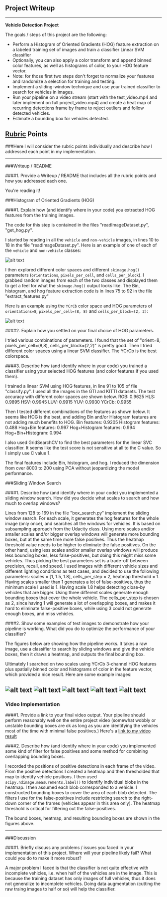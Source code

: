 ## Project Writeup

---

**Vehicle Detection Project**

The goals / steps of this project are the following:

* Perform a Histogram of Oriented Gradients (HOG) feature extraction on a labeled training set of images and train a classifier Linear SVM classifier
* Optionally, you can also apply a color transform and append binned color features, as well as histograms of color, to your HOG feature vector. 
* Note: for those first two steps don't forget to normalize your features and randomize a selection for training and testing.
* Implement a sliding-window technique and use your trained classifier to search for vehicles in images.
* Run your pipeline on a video stream (start with the test_video.mp4 and later implement on full project_video.mp4) and create a heat map of recurring detections frame by frame to reject outliers and follow detected vehicles.
* Estimate a bounding box for vehicles detected.

[//]: # (Image References)
[image1]: ./output_images/example_car_notcar.png
[image2]: ./output_images/YCrCb_Hog.png
[image3]: ./output_images/bounding_box_pipeline_eg1.png
[image4]: ./output_images/bounding_box_pipeline_eg2.png
[image5]: ./output_images/bounding_box_pipeline_eg3.png
[image6]: ./output_images/bounding_box_pipeline_eg4.png
[image7]: ./output_images/bounding_box_pipeline_eg5.png
[video1]: ./project_video_output.mp4

## [Rubric](https://review.udacity.com/#!/rubrics/513/view) Points
###Here I will consider the rubric points individually and describe how I addressed each point in my implementation.  

---
###Writeup / README

####1. Provide a Writeup / README that includes all the rubric points and how you addressed each one.  

You're reading it!

###Histogram of Oriented Gradients (HOG)

####1. Explain how (and identify where in your code) you extracted HOG features from the training images.

The code for this step is contained in the files "readImageDataset.py", "get_hog.py".  

I started by reading in all the `vehicle` and `non-vehicle` images, in lines 10 to 18 in the file "readImageDataset.py".  Here is an example of one of each of the `vehicle` and `non-vehicle` classes:

![alt text][image1]

I then explored different color spaces and different `skimage.hog()` parameters (`orientations`, `pixels_per_cell`, and `cells_per_block`).  I grabbed random images from each of the two classes and displayed them to get a feel for what the `skimage.hog()` output looks like. The Bin, histogram, and hog feature extraction code is in lines 75 to 92 in the file "extract_features.py"

Here is an example using the `YCrCb` color space and HOG parameters of `orientations=8`, `pixels_per_cell=(8, 8)` and `cells_per_block=(2, 2)`:

![alt text][image2]

####2. Explain how you settled on your final choice of HOG parameters.

I tried various combinations of parameters. I found that the set of "orient=8, pixels_per_cell=(8,8), cells_per_block=(2,2)" is pretty good. Then I tried different color spaces using a linear SVM classifier. The YCrCb is the best colorspace.

####3. Describe how (and identify where in your code) you trained a classifier using your selected HOG features (and color features if you used them).

I trained a linear SVM using HOG features, in line 91 to 105 of file "classify.py". I used all the images in the GTI and KITTI datasets. The test accuracy with different color spaces are shown below. 
RGB:    0.9625
HLS:    0.9895
HSV:    0.9945
LUV:    0.9915
YUV:    0.9930
YCrCb:  0.9955

Then I tested different combinations of the features as shown below. It seems like HOG is the best, and adding Bin and/or Histogram features are not adding much benefits to HOG. 
Bin features:             0.9205
Histogram features:       0.488
Hog+Bin features:         0.997
Hog+Histogram features:   0.994
Hog+Bin+Histogram:        0.994

I also used GridSearchCV to find the best parameters for the linear SVC classifier. It seems like the test score is not sensitive at all to the C value. So I simply use C value 1.

The final features include Bin, histogram, and hog. I reduced the dimension from over 8000 to 200 using PCA without jeopardizing the model performance. 

###Sliding Window Search

####1. Describe how (and identify where in your code) you implemented a sliding window search.  How did you decide what scales to search and how much to overlap windows?

Lines from 128 to 169 in the file "box_search.py" implement the sliding window search. For each scale, it generates the hog features for the whole image (only once), and searches all the windows for vehicles. It is based on subsampling approach from the Udacity class.
Using more scales and/or smaller scales and/or bigger overlap windows will generate more bounding boxes, but at the same time more false positives. Thus the heatmap threshold value needs to be higher to eliminate the false positives. On the other hand, using less scales and/or smaller overlap windows will produce less bounding boxes, less false-positives, but doing this might miss some vehicles. Thus picking the best parameters set is a trade-off between precision, recall, and speed. I used images with different vehicle sizes and different lighting conditions as test cases, and decided to use the following parameters: scales = [1, 1.5, 1.8], cells_per_step = 2, heatmap threshold = 1. Having scales smaller than 1 generates a lot of false-positives, thus the minimum scale I used is 1. Having scale 1.8 helps detecting close-by vehicles that are bigger. Using three different scales generate enough bounding boxes that cover the whole vehicle. The cells_per_step is chosen as 2, since having 1 will generate a lot of overlapping boxes, and makes it hard to eliminate false-positive boxes, while using 3 could not generate enough boxes, and miss vehicles. 

####2. Show some examples of test images to demonstrate how your pipeline is working.  What did you do to optimize the performance of your classifier?

The figures below are showing how the pipeline works. It takes a raw image, use a classifier to search by sliding windows and give the vehicle boxes, then it draws a heatmap, and outputs the final bounding box. 

Ultimately I searched on two scales using YCrCb 3-channel HOG features plus spatially binned color and histograms of color in the feature vector, which provided a nice result.  Here are some example images:

![alt text][image3]
![alt text][image4]
![alt text][image5]
![alt text][image6]
![alt text][image7]
---

### Video Implementation

####1. Provide a link to your final video output.  Your pipeline should perform reasonably well on the entire project video (somewhat wobbly or unstable bounding boxes are ok as long as you are identifying the vehicles most of the time with minimal false positives.)
Here's a [link to my video result](./project_video_output.mp4)


####2. Describe how (and identify where in your code) you implemented some kind of filter for false positives and some method for combining overlapping bounding boxes.

I recorded the positions of positive detections in each frame of the video.  From the positive detections I created a heatmap and then thresholded that map to identify vehicle positions.  I then used `scipy.ndimage.measurements.label()` to identify individual blobs in the heatmap.  I then assumed each blob corresponded to a vehicle.  I constructed bounding boxes to cover the area of each blob detected. The filters I use for the false-positives include restricting search to the right-down corner of the frames (vehicles appear in this area only). The heatmap threshold is critical for filtering out the false-positives. 

The bound boxes, heatmap, and resulting bounding boxes are shown in the figures above. 

---

###Discussion

####1. Briefly discuss any problems / issues you faced in your implementation of this project.  Where will your pipeline likely fail?  What could you do to make it more robust?

A major problem I faced is that the classifier is not quite effective with incomplete vehicles, i.e. when half of the vehicles are in the image. This is because the training dataset has only images of full vehicles, thus it does not generalize to incomplete vehicles. Doing data augmentation (cutting the raw traing images to half or so) will help the classifier. 

